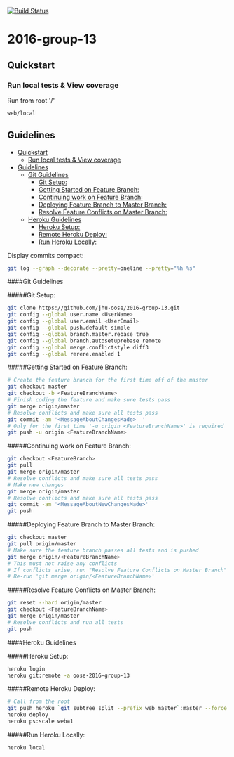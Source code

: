 [![Build Status](https://travis-ci.com/jhu-oose/2016-group-13.svg?token=fuXm9fRdis1gWqh7sYen&branch=master)](https://travis-ci.com/jhu-oose/2016-group-13)
# 2016-group-13

## Quickstart
### Run local tests & View coverage
Run from root '/'
```bash
web/local
```

## Guidelines
<!-- TOC START min:2 max:5 link:true update:true -->
  - [Quickstart](#quickstart)
    - [Run local tests & View coverage](#run-local-tests--view-coverage)
  - [Guidelines](#guidelines)
      - [Git Guidelines](#git-guidelines)
        - [Git Setup:](#git-setup--)
        - [Getting Started on Feature Branch:](#getting-started-on-feature-branch--)
        - [Continuing work on Feature Branch:](#continuing-work-on-feature-branch)
        - [Deploying Feature Branch to Master Branch:](#deploying-feature-branch-to-master-branch)
        - [Resolve Feature Conflicts on Master Branch:](#resolve-feature-conflicts-on-master-branch)
      - [Heroku Guidelines](#heroku-guidelines)
        - [Heroku Setup:](#heroku-setup)
        - [Remote Heroku Deploy:](#remote-heroku-deploy)
        - [Run Heroku Locally:](#run-heroku-locally)

<!-- TOC END -->

Display commits compact:
```bash
git log --graph --decorate --pretty=oneline --pretty="%h %s"
```
####Git Guidelines

#####Git Setup:  
```bash
git clone https://github.com/jhu-oose/2016-group-13.git
git config --global user.name <UserName>
git config --global user.email <UserEmail>
git config --global push.default simple
git config --global branch.master.rebase true
git config --global branch.autosetuprebase remote
git config --global merge.conflictstyle diff3
git config --global rerere.enabled 1
```

#####Getting Started on Feature Branch:  
```bash
# Create the feature branch for the first time off of the master  
git checkout master  
git checkout -b <FeatureBranchName>  
# Finish coding the feature and make sure tests pass  
git merge origin/master  
# Resolve conflicts and make sure all tests pass   
git commit -am '<MessageAboutChangesMade>  '
# Only for the first time '-u origin <FeatureBranchName>' is required  
git push -u origin <FeatureBranchName>  
```

#####Continuing work on Feature Branch:
```bash
git checkout <FeatureBranch>  
git pull  
git merge origin/master     
# Resolve conflicts and make sure all tests pass  
# Make new changes  
git merge origin/master  
# Resolve conflicts and make sure all tests pass  
git commit -am '<MessageAboutNewChangesMade>'  
git push
```

#####Deploying Feature Branch to Master Branch:
```bash  
git checkout master
git pull origin/master
# Make sure the feature branch passes all tests and is pushed  
git merge origin/<FeatureBranchName>  
# This must not raise any conflicts  
# If conflicts arise, run "Resolve Feature Conflicts on Master Branch"  
# Re-run 'git merge origin/<FeatureBranchName>'  
```

#####Resolve Feature Conflicts on Master Branch:
```bash
git reset --hard origin/master  
git checkout <FeatureBranchName>  
git merge origin/master   
# Resolve conflicts and run all tests  
git push  
```

####Heroku Guidelines

#####Heroku Setup:
```bash
heroku login  
heroku git:remote -a oose-2016-group-13
```

#####Remote Heroku Deploy:
```bash
# Call from the root
git push heroku `git subtree split --prefix web master`:master --force
heroku deploy
heroku ps:scale web=1
```

#####Run Heroku Locally:
```bash
heroku local
```
